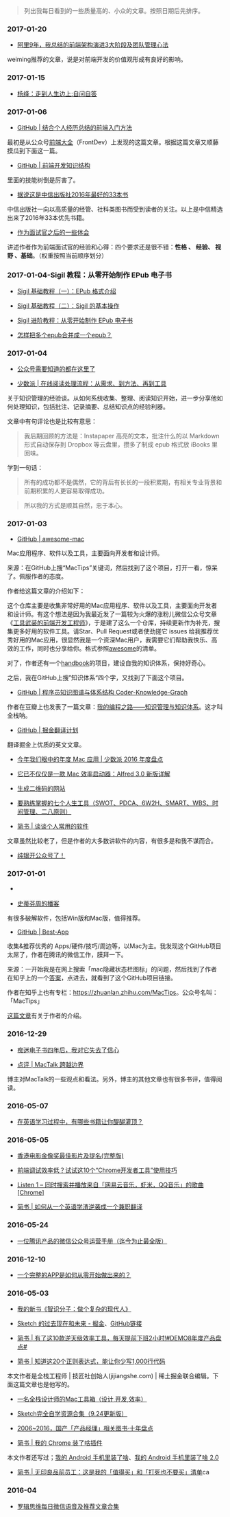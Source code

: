 

> 列出我每日看到的一些质量高的、小众的文章。按照日期后先排序。



### 2017-01-20

- [阿里9年，我总结的前端架构演进3大阶段及团队管理心法](https://mp.weixin.qq.com/s?__biz=MjM5MDE0Mjc4MA==&mid=2650995238&idx=1&sn=0c639d9186a5fa02175291694f96d03b&chksm=bdbf02758ac88b634542ee6ff706b002b482af90bed7595553e39a720a21cab26a49e0582e56&mpshare=1&scene=1&srcid=0120IA9Lp3N7LFD5jZL5PXn3&key=d2d7b14b9fb66953921e3302b3231b77eae664a399fae11239f5a284a7983507631d85c6eb2f3ab99625173baa015f369694392f7c340186b038f3eb6643fc18bf6da9bda1e3c6e00dca2d9b728e27ca&ascene=0&uin=ODE4ODEzOTIw&devicetype=iMac+MacBookPro13%2C3+OSX+OSX+10.12.2+build(16C67)&version=12010210&nettype=WIFI&fontScale=100&pass_ticket=gDbfeKAv%2F5QRvkbhCTpfhHVCdEIBBlxwPoVRUppLL2xwKZKDwbbbQLjnhc0V0Tgo)

weiming推荐的文章，说是对前端开发的价值观形成有良好的影响。


### 2017-01-15

- [杨绛：走到人生边上:自问自答](https://mp.weixin.qq.com/s/Fg66hucfS7uE4RJrHAhFoA)



### 2017-01-06

- [GitHub | 结合个人经历总结的前端入门方法](https://github.com/qiu-deqing/FE-learning)

最初是从公众号[前端大全](https://mp.weixin.qq.com/s?__biz=MzAxODE2MjM1MA==&mid=2651551631&idx=1&sn=c134c51cc95e4da12d0e976172e5b5c1&chksm=8025a04eb7522958c9a775eadc5eb4b8102ca7e0f3152da0b4305b77576f88f7d3616b42f9b2&mpshare=1&scene=1&srcid=0106aczBLmIohQBhexFrMnY7&key=bd544baaaf322af50eff78e8951ea1206775fe59e60100000bada7b47ed17604c03f59d1b608e5ffd14b6062ec66ae06cea30727183bc2a39c3da1db2b8e659821ecf6382ec6ca1a8e681916d987992a&ascene=0&uin=MjEzOTY5NTEwOQ%3D%3D&devicetype=iMac+MacBookPro13%2C3+OSX+OSX+10.12.2+build(16C67)&version=12010210&nettype=WIFI&fontScale=100&pass_ticket=Z7Ss%2Bvqn12%2FVC%2FH7H73y7KlHkMlCSstcmnimB0%2FPJvwxN2slzIoKX7w3mznQFiOK)（FrontDev）上发现的这篇文章。根据这篇文章又顺藤摸瓜到下面这一篇。

- [GitHub | 前端开发知识结构](https://github.com/JacksonTian/fks)

里面的技能树倒是厉害了。


- [据说这是中信出版社2016年最好的33本书](https://mp.weixin.qq.com/s?__biz=MzA4MjAxODUyNA==&mid=2650682849&idx=1&sn=8b4060e1cc32f646af0a74ce8dccc55d&chksm=8786bc52b0f13544730070e31a708ffb43c8fd1fc54f75a8d78c32f7efb946a020788cd9eecc)

中信出版社一向以高质量的经管、社科类图书而受到读者的关注。以上是中信精选出来了2016年33本优先书籍。


- [作为面试官之后的一些体会](http://www.cnblogs.com/1wen/p/4864792.html)

讲述作者作为前端面试官的经验和心得：四个要求还是很不错：**性格 、 经验、 视野 、基础**。（权重按照当前顺序划分）









### 2017-01-04-Sigil 教程：从零开始制作 EPub 电子书

- [Sigil 基础教程（一）：EPub 格式介绍](https://kindlefere.com/post/71.html)

- [Sigil 基础教程（二）：Sigil 的基本操作](https://kindlefere.com/post/72.html)

- [Sigil 进阶教程：从零开始制作 EPub 电子书](https://kindlefere.com/post/73.html)

- [怎样把多个epub合并成一个epub？](https://zhidao.baidu.com/question/562463807155514084.html)



### 2017-01-04

- [公众号需要知道的都在这里了](http://www.jianshu.com/p/a7b610993369)

- [少数派 | 在线阅读处理流程：从需求、到方法、再到工具](http://sspai.com/36795)

关于知识管理的经验谈。从如何系统收集、整理、阅读知识开始，进一步分享他如何处理知识，包括批注、记录摘要、总结知识点的经验利器。

文章中有句评论也是比较有意思：

> 我后期回顾的方法是：Instapaper 高亮的文本，批注什么的以 Markdown 形式自动保存到 Dropbox 等云盘里，攒多了制成 epub 格式放 iBooks 里回味。





学到一句话：

> 所有的成功都不是偶然，它的背后有长长的一段积累期，有相关专业背景和前期积累的人更容易取得成功。

> 所以我的方式是顺其自然，忠于本心。

### 2017-01-03

- [GitHub | awesome-mac](https://github.com/jaywcjlove/awesome-mac)

Mac应用程序、软件以及工具，主要面向开发者和设计师。

来源：在GitHub上搜“MacTips”关键词，然后找到了这个项目，打开一看，惊呆了。佩服作者的态度。

作者给这篇文章的介绍如下：

这个仓库主要是收集非常好用的Mac应用程序、软件以及工具，主要面向开发者和设计师。有这个想法是因为我最近发了一篇较为火爆的涨粉儿微信公众号文章《[工具武装的前端开发工程师](http://mp.weixin.qq.com/s?__biz=MzAwNzgxMjYzMA==&mid=2649129466&idx=1&sn=e50f0049b096cf28b7cf707a4b5adb33#rd)》，于是建了这么一个仓库，持续更新作为补充，搜集更多好用的软件工具。请Star、Pull Request或者使劲搓它 issues 给我推荐优秀好用的Mac应用，很显然我是一个资深Mac用户，我需要它们帮助我快乐、高效的工作，同时也分享给你。格式参照[awesome](https://github.com/sindresorhus/awesome#toc7)的清单。

对了，作者还有一个[handbook](https://github.com/jaywcjlove/handbook)的项目，建设自我的知识体系，保持好奇心。

之后，我在GitHub上搜”知识体系“四个字，又找到了下面这个项目。

- [GitHub | 程序员知识图谱与体系结构 Coder-Knowledge-Graph](https://github.com/wxyyxc1992/Coder-Knowledge-Graph)

作者在豆瓣上也发表了一篇文章：[我的编程之路——知识管理与知识体系](https://segmentfault.com/a/1190000004612590)。这才叫全栈呐。

- [GitHub | 掘金翻译计划](https://github.com/xitu/gold-miner)

翻译掘金上优质的英文文章。

- [今年我们眼中的年度 Mac 应用 | 少数派 2016 年度盘点](http://sspai.com/36686)

- [它已不仅仅是一款 Mac 效率启动器：Alfred 3.0 新版详解](http://sspai.com/34468)

- [生成二维码的网站](http://cli.im/url)

- [要熟练掌握的七个人生工具（SWOT、PDCA、6W2H、SMART、WBS、时间管理、二八原则）](http://mp.weixin.qq.com/s?__biz=MzAxOTAzMDEwMA==&mid=2652501536&idx=1&sn=6074b11184d0073977b532b665c57ec1&chksm=80201f1bb757960db732310d1e7209cc6946d4eb6c5ab6edd6b73fcca909dd7c50470aafc1a9&mpshare=1)

- [简书 | 谈谈个人常用的软件](http://www.jianshu.com/p/01acf2aa5b24)

文章虽然比较老了，但是作者的大多数讲软件的内容，有很多是和我不谋而合。

- [纯银开公众号了！](http://www.jianshu.com/p/9735a386a33e)



### 2017-01-01


- []()

- [史蒂芬周的播客](http://www.sdifenzhou.com/)

有很多破解软件，包括Win版和Mac版，值得推荐。



- [GitHub | Best-App](https://github.com/hzlzh/Best-App)

收集&推荐优秀的 Apps/硬件/技巧/周边等，以Mac为主。我发现这个GitHub项目太屌了，作者在腾讯的微信工作，膜拜一下。

来源：一开始我是在网上搜索「mac隐藏状态栏图标」的问题，然后找到了作者在知乎上的一个[答案](https://www.zhihu.com/question/29895939/answer/45987560)，点进去，就看到了这个GitHub项目链接。

作者在知乎上也有专栏：<https://zhuanlan.zhihu.com/MacTips>。公众号名叫：「MacTips」

[这篇文章](https://mp.weixin.qq.com/s?__biz=MzI0MTAxODYzMA==&mid=206505304&idx=1&sn=edf3fe55817ae770ac875393d75d53a9&scene=19&key=757640ac7efd33188a3802e10683964b127cc1c4be51cd7781a03fcf084fe0a72c543b2f185bec9ac70dc85a5f4d1d5e2d68da383bc0d5a0094c29abebf4d473000cdf1406e492cea1bea6213f147daa&ascene=0&uin=ODE4ODEzOTIw&devicetype=iMac+MacBookPro13%2C3+OSX+OSX+10.12.2+build(16C67)&version=12010210&nettype=WIFI&abtest_cookie=AQABAAgAAQAghh4AAAA=&pass_ticket=yBAg6WO6wBoVQo17TVL5k45Zaht95ys%2BYgiBKnjnQiQBP8mnL4O1vgfG8h3IpW2C&wx_header=1&fontScale=100)有关于作者的介绍。






### 2016-12-29

- [痴迷电子书四年后，我对它失去了信心](https://site.douban.com/210084/widget/notes/13298573/note/527742359/)


- [点评 | MacTalk 跨越边界](http://blog.csdn.net/pan_tian/article/details/50756747)

博主对MacTalk的一些观点和看法。另外，博主的其他文章也有很多书评，值得阅读。



### 2016-05-07

- [在英语学习过程中，有哪些书籍让你醍醐灌顶？](http://daily.zhihu.com/story/8129035)


### 2016-05-05

- [香港电影金像奖最佳影片及提名(完整版)](https://www.douban.com/doulist/117729/)

- [前端调试效率低？试试这10个“Chrome开发者工具”使用技巧](https://www.sdk.cn/news/1699)

- [Listen 1 – 同时搜索并播放来自「网易云音乐，虾米，QQ音乐」的歌曲[Chrome]](http://www.appinn.com/listen-1-music-for-chrome/)

- [简书 | 如何从一个英语学渣逆袭成一个兼职翻译](http://www.jianshu.com/p/9649fc0675bf)



### 2016-05-24

- [一位腾讯产品的微信公众号运营手册（迄今为止最全版）](http://mp.weixin.qq.com/s?__biz=MzAwNzEzNzU0Ng==&amp;mid=205296731&amp;idx=2&amp;sn=3f9830a68f3bd42b5330891907f27884&amp;scene=1&amp;srcid=0524rxy2MmGhG5CnThugnbVl#rd)

### 2016-12-10

- [一个完整的APP是如何从零开始做出来的？](http://weibo.com/ttarticle/p/show?id=2309404049620652151837)




### 2016-05-03

- [我的新书《智识分子：做个复杂的现代人》](http://www.geekonomics10000.com/940)

- [Sketch 的过去现在和未来 - 掘金](https://gold.xitu.io/entry/5721e59771cfe40057521079)、[GitHub链接](https://github.com/xitu/gold-miner/blob/master/TODO/the-past-present-and-future-of-sketch.md)

- [简书 | 有了这10款逆天级效率工具，每天提前下班2小时!#DEMO8年度产品盘点#](http://www.jianshu.com/p/a3312f1c7068)

- [简书 | 知道这20个正则表达式，能让你少写1,000行代码](http://www.jianshu.com/p/e7bb97218946)

本文作者是全栈工程师 | 技匠社创始人(jijiangshe.com) | 稀土掘金联合编辑。下面这篇文章也是他写的。

- [一名全栈设计师的Mac工具箱（设计,开发,效率）](http://www.jianshu.com/p/c271c1b05308)

- [Sketch完全自学资源合集（9.24更新版）](http://www.jianshu.com/p/41539444261c)

- [2006~2016，国产「产品经理」相关图书·十年盘点](https://mp.weixin.qq.com/s?__biz=MjM5MzE3MDQ3Mw==&amp;idx=1&amp;mid=402592283&amp;sn=40e5951f7b3d00f0fbb6df9192f93392)

- [简书 | 我的 Chrome 装了啥插件](http://www.jianshu.com/p/1ec47a0c7de0)

本文作者还写过；[我的 Android 手机里装了啥](http://www.jianshu.com/p/44eba517c6f3)、[我的 Android 手机里装了啥 2.0](http://www.jianshu.com/p/6908b69570d6)

- [简书 | 无印良品前员工：这是我的「值得买」和「打死也不要买」清单](http://www.jianshu.com/p/e5e1fb44cc41)ca


### 2016-04

- [罗辑思维每日微信语音及推荐文章合集](https://yun.baidu.com/share/link?shareid=2296973322&uk=3959768220)









